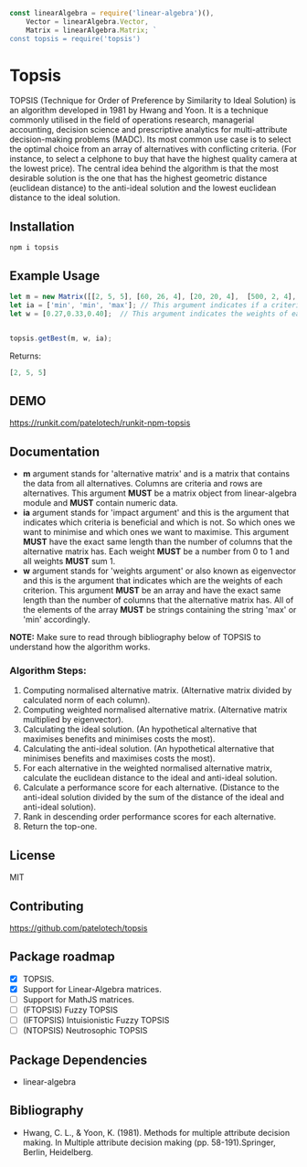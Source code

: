 ```javascript
const linearAlgebra = require('linear-algebra')(),   
    Vector = linearAlgebra.Vector,
    Matrix = linearAlgebra.Matrix; `
const topsis = require('topsis') 

```


# Topsis

TOPSIS (Technique for Order of Preference by Similarity to Ideal Solution) is an algorithm developed in 1981 by Hwang and Yoon.
It is a technique commonly utilised in the field of operations research, managerial accounting, decision science and prescriptive analytics for multi-attribute decision-making problems (MADC).
Its most common use case is to select the optimal choice from an array of alternatives with conflicting criteria. (For instance, to select a celphone to buy that have the highest quality camera at the lowest price).
The central idea behind the algorithm is that the most desirable solution is the one that has the highest geometric distance (euclidean distance) to the anti-ideal solution and the lowest euclidean distance to the ideal solution.

## Installation

` npm i topsis `

## Example Usage

```javascript
let m = new Matrix([[2, 5, 5], [60, 26, 4], [20, 20, 4],  [500, 2, 4], [50, 23, 3], [25, 10, 1]]); // This argument is the alternative matrix. Each row is an alternative and each column is a criterion.
let ia = ['min', 'min', 'max']; // This argument indicates if a criterion is beneficial or not.
let w = [0.27,0.33,0.40];  // This argument indicates the weights of each criteria.


topsis.getBest(m, w, ia);
```

Returns:
```javascript
[2, 5, 5]
```

## DEMO

https://runkit.com/patelotech/runkit-npm-topsis

## Documentation

* **m** argument stands for 'alternative matrix' and is a matrix that contains the data from all alternatives. Columns are criteria and rows are alternatives. This argument **MUST** be a matrix object from linear-algebra module and **MUST** contain numeric data.
* **ia** argument stands for 'impact argument' and this is the argument that indicates which criteria is beneficial and which is not. So which ones we want to minimise and which ones we want to maximise.  This argument **MUST** have the exact same length than the number of columns that the alternative matrix has. Each weight **MUST** be a number from 0 to 1 and all weights **MUST** sum 1.
* **w** argument stands for 'weights argument' or also known as eigenvector and this is the argument that indicates which are the weights of each criterion. This argument **MUST** be an array and have the exact same length than the number of columns that the alternative matrix has. All of the elements of the array **MUST** be strings containing the string 'max' or 'min' accordingly.

**NOTE:** Make sure to read through bibliography below of TOPSIS to understand how the algorithm works.

### Algorithm Steps:

1. Computing normalised alternative matrix. (Alternative matrix divided by calculated norm of each column).
2. Computing weighted normalised alternative matrix. (Alternative matrix multiplied by eigenvector).
3. Calculating the ideal solution. (An hypothetical alternative that maximises benefits and minimises costs the most).
4. Calculating the anti-ideal solution. (An hypothetical alternative that minimises benefits and maximises costs the most).
5. For each alternative in the weighted normalised alternative matrix, calculate the euclidean distance to the ideal and anti-ideal solution.
6. Calculate a performance score for each alternative. (Distance to the anti-ideal solution divided by the sum of the distance of the ideal and anti-ideal solution).
7. Rank in descending order performance scores for each alternative.
8. Return the top-one.

## License

MIT

## Contributing

https://github.com/patelotech/topsis

## Package roadmap

- [x] TOPSIS.
- [x] Support for Linear-Algebra matrices. 
- [ ] Support for MathJS matrices.
- [ ] (FTOPSIS) Fuzzy TOPSIS
- [ ] (IFTOPSIS) Intuisionistic Fuzzy TOPSIS
- [ ] (NTOPSIS) Neutrosophic TOPSIS

## Package Dependencies

* linear-algebra

## Bibliography

* Hwang, C. L., & Yoon, K. (1981). Methods for multiple attribute decision making. In Multiple attribute decision making (pp. 58-191).Springer, Berlin, Heidelberg.